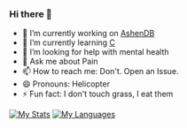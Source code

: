 ### Hi there 👋

- 🔭 I’m currently working on [AshenDB](https://github.com/aurkaxi/ashendb/)
- 🌱 I’m currently learning [C](https://en.wikipedia.org/wiki/C_(programming_language))
- 🤔 I’m looking for help with mental health
- 💬 Ask me about Pain
- 📫 How to reach me: Don't. Open an Issue.
- 😄 Pronouns: Helicopter
- ⚡ Fun fact: I don't touch grass, I eat them

[![My Stats](https://github-readme-stats.vercel.app/api?username=aurkaxi&count_private=true&show_icons=true&theme=dracula)](https://github.com/aurkaxi/aurkaxi)
[![My Languages](https://github-readme-stats.vercel.app/api/top-langs/?username=aurkaxi&count_private=true&show_icons=true&theme=dracula&langs_count=10&size_weight=0.5&count_weight=0.5)](https://github.com/aurkaxi/aurkaxi)
